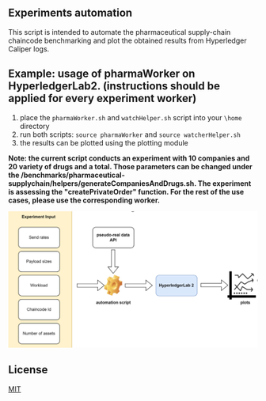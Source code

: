 ## Experiments automation
This script is intended to automate the pharmaceutical supply-chain chaincode benchmarking and plot the obtained results from Hyperledger Caliper logs.


## Example: usage of pharmaWorker on HyperledgerLab2. (instructions should be applied for every experiment worker)

1. place the `pharmaWorker.sh` and  `watchHelper.sh` script into your `\home` directory
2. run both scripts: `source pharmaWorker` and  `source watcherHelper.sh` 
3. the results can be plotted using the plotting module


**Note: the current script conducts an experiment with 10 companies and 20 variety of drugs and a total. Those parameters can be changed under the /benchmarks/pharmaceutical-supplychain/helpers/generateCompaniesAndDrugs.sh. The experiment is assessing the "createPrivateOrder" function. For the rest of the use cases, please use the corresponding worker.**

<img src="./images/experiment-automation.png" width="700">


## License
[MIT](https://choosealicense.com/licenses/mit/)
